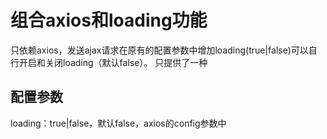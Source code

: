 # 组合axios和loading功能
只依赖axios，发送ajax请求在原有的配置参数中增加loading(true|false)可以自行开启和关闭loading（默认false）。
只提供了一种

## 配置参数
loading：true|false，默认false，axios的config参数中
